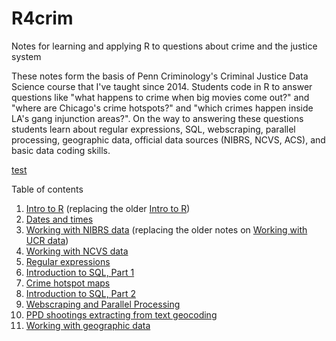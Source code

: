 # R4crim
Notes for learning and applying R to questions about crime and the justice system

These notes form the basis of Penn Criminology's Criminal Justice Data Science course that I've taught since 2014. Students code in R to answer questions like "what happens to crime when big movies come out?" and "where are Chicago's crime hotspots?" and "which crimes happen inside LA's gang injunction areas?". On the way to answering these questions students learn about regular expressions, SQL, webscraping, parallel processing, geographic data, official data sources (NIBRS, NCVS, ACS), and basic data coding skills.

[test](https://github.com/gregridgeway/R4crim/blob/master/01_Intro_to_R_protests.html)


Table of contents
1. [Intro to R](https://htmlpreview.github.io/?https://github.com/gregridgeway/R4crim/blob/master/01_Intro_to_R_protests.html) (replacing the older [Intro to R](https://htmlpreview.github.io/?https://github.com/gregridgeway/R4crim/blob/master/01-Intro-to-R.html))
2. [Dates and times](https://htmlpreview.github.io/?https://github.com/gregridgeway/R4crim/blob/master/02-Dates-and-times.html)
3. [Working with NIBRS data](https://htmlpreview.github.io/?https://github.com/gregridgeway/R4crim/blob/master/03-Working-with-NIBRS-data.html) (replacing the older notes on [Working with UCR data](https://htmlpreview.github.io/?https://github.com/gregridgeway/R4crim/blob/master/03-Working-with-UCR-data.html))
4. [Working with NCVS data](https://htmlpreview.github.io/?https://github.com/gregridgeway/R4crim/blob/master/04-Working-with-NCVS-data.html)
5. [Regular expressions](https://htmlpreview.github.io/?https://github.com/gregridgeway/R4crim/blob/master/05-Regular-expressions.html)
6. [Introduction to SQL, Part 1](https://htmlpreview.github.io/?https://github.com/gregridgeway/R4crim/blob/master/06_Introduction_to_SQL1.html)
7. [Crime hotspot maps](https://htmlpreview.github.io/?https://github.com/gregridgeway/R4crim/blob/master/07_Crime_Hotspot_Map.html)
8. [Introduction to SQL, Part 2](https://htmlpreview.github.io/?https://github.com/gregridgeway/R4crim/blob/master/06_Introduction_to_SQL2.html)
9. [Webscraping and Parallel Processing](https://htmlpreview.github.io/?https://github.com/gregridgeway/R4crim/blob/master/09_Webscraping_and_Parallel_Processing.html)
10. [PPD shootings extracting from text geocoding](https://htmlpreview.github.io/?https://github.com/gregridgeway/R4crim/blob/master/10_PPD_shootings_extracting_from_text_geocoding.html)
11. [Working with geographic data](https://htmlpreview.github.io/?https://github.com/gregridgeway/R4crim/blob/master/11_Working_with_geographic_data.html)

